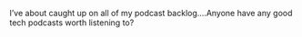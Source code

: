<!--
id: 1677548410
link: http://kevinisom.info/post/1677548410/ive-about-caught-up-on-all-of-my-podcast
slug: ive-about-caught-up-on-all-of-my-podcast
date: Thu Nov 25 2010 18:45:09 GMT+1300 (NZDT)
raw: {"blog_name":"kevinisom","id":1677548410,"post_url":"http://kevinisom.info/post/1677548410/ive-about-caught-up-on-all-of-my-podcast","slug":"ive-about-caught-up-on-all-of-my-podcast","type":"text","date":"2010-11-25 05:45:09 GMT","timestamp":1290663909,"state":"published","format":"html","reblog_key":"ocCuUz6r","tags":[],"short_url":"http://tmblr.co/Zw68Yy1Z-Ljw","highlighted":[],"feed_item":"http://twitter.com/kev_nz/statuses/7589453186998272","from_feed_id":"650289","note_count":0,"title":null,"body":"<p>I&#8217;ve about caught up on all of my podcast backlog&#8230;.Anyone have any good tech podcasts worth listening to?</p>"}
publish: 2010-11-025
tags: 
title: null
-->


I’ve about caught up on all of my podcast backlog….Anyone have any good
tech podcasts worth listening to?


